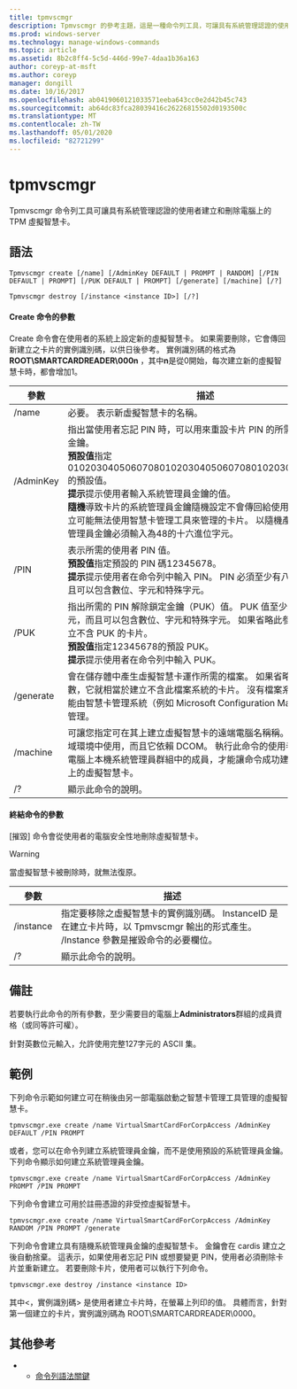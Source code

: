 ```yaml
---
title: tpmvscmgr
description: Tpmvscmgr 的參考主題，這是一種命令列工具，可讓具有系統管理認證的使用者建立和刪除電腦上的 TPM 虛擬智慧卡。
ms.prod: windows-server
ms.technology: manage-windows-commands
ms.topic: article
ms.assetid: 8b2c8ff4-5c5d-446d-99e7-4daa1b36a163
author: coreyp-at-msft
ms.author: coreyp
manager: dongill
ms.date: 10/16/2017
ms.openlocfilehash: ab0419060121033571eeba643cc0e2d42b45c743
ms.sourcegitcommit: ab64dc83fca28039416c26226815502d0193500c
ms.translationtype: MT
ms.contentlocale: zh-TW
ms.lasthandoff: 05/01/2020
ms.locfileid: "82721299"
---
```

# <a name="tpmvscmgr"></a>tpmvscmgr

Tpmvscmgr 命令列工具可讓具有系統管理認證的使用者建立和刪除電腦上的 TPM 虛擬智慧卡。

## <a name="syntax"></a>語法

```
Tpmvscmgr create [/name] [/AdminKey DEFAULT | PROMPT | RANDOM] [/PIN DEFAULT | PROMPT] [/PUK DEFAULT | PROMPT] [/generate] [/machine] [/?]
```
```
Tpmvscmgr destroy [/instance <instance ID>] [/?]
```

#### <a name="parameters-for-create-command"></a>Create 命令的參數

Create 命令會在使用者的系統上設定新的虛擬智慧卡。 如果需要刪除，它會傳回新建立之卡片的實例識別碼，以供日後參考。 實例識別碼的格式為**ROOT\SMARTCARDREADER\000n** ，其中**n**是從0開始，每次建立新的虛擬智慧卡時，都會增加1。

|參數|描述|
|---------|-----------|
|/name|必要。 表示新虛擬智慧卡的名稱。|
|/AdminKey|指出當使用者忘記 PIN 時，可以用來重設卡片 PIN 的所需系統管理員金鑰。</br>**預設值**指定010203040506070801020304050607080102030405060708的預設值。</br>**提示**提示使用者輸入系統管理員金鑰的值。</br>**隨機**導致卡片的系統管理員金鑰隨機設定不會傳回給使用者。 這會建立可能無法使用智慧卡管理工具來管理的卡片。 以隨機產生時，系統管理員金鑰必須輸入為48的十六進位字元。|
|/PIN|表示所需的使用者 PIN 值。</br>**預設值**指定預設的 PIN 碼12345678。</br>**提示**提示使用者在命令列中輸入 PIN。 PIN 必須至少有八個字元，而且可以包含數位、字元和特殊字元。|
|/PUK|指出所需的 PIN 解除鎖定金鑰（PUK）值。 PUK 值至少必須為八個字元，而且可以包含數位、字元和特殊字元。 如果省略此參數，則會建立不含 PUK 的卡片。</br>**預設值**指定12345678的預設 PUK。</br>**提示**提示使用者在命令列中輸入 PUK。|
|/generate|會在儲存體中產生虛擬智慧卡運作所需的檔案。 如果省略/generate 參數，它就相當於建立不含此檔案系統的卡片。 沒有檔案系統的卡片只能由智慧卡管理系統（例如 Microsoft Configuration Manager）進行管理。|
|/machine|可讓您指定可在其上建立虛擬智慧卡的遠端電腦名稱稱。 這只能在網域環境中使用，而且它依賴 DCOM。 執行此命令的使用者必須是遠端電腦上本機系統管理員群組中的成員，才能讓命令成功建立另一部電腦上的虛擬智慧卡。|
|/?|顯示此命令的說明。|

#### <a name="parameters-for-destroy-command"></a>終結命令的參數

[摧毀] 命令會從使用者的電腦安全性地刪除虛擬智慧卡。

> [!WARNING]
> 當虛擬智慧卡被刪除時，就無法復原。

|參數|描述|
|---------|-----------|
|/instance|指定要移除之虛擬智慧卡的實例識別碼。 InstanceID 是在建立卡片時，以 Tpmvscmgr 輸出的形式產生。 /Instance 參數是摧毀命令的必要欄位。|
|/?|顯示此命令的說明。|

## <a name="remarks"></a>備註

若要執行此命令的所有參數，至少需要目的電腦上**Administrators**群組的成員資格（或同等許可權）。

針對英數位元輸入，允許使用完整127字元的 ASCII 集。

## <a name="examples"></a>範例

下列命令示範如何建立可在稍後由另一部電腦啟動之智慧卡管理工具管理的虛擬智慧卡。
```
tpmvscmgr.exe create /name VirtualSmartCardForCorpAccess /AdminKey DEFAULT /PIN PROMPT
```
或者，您可以在命令列建立系統管理員金鑰，而不是使用預設的系統管理員金鑰。 下列命令顯示如何建立系統管理員金鑰。
```
tpmvscmgr.exe create /name VirtualSmartCardForCorpAccess /AdminKey PROMPT /PIN PROMPT
```
下列命令會建立可用於註冊憑證的非受控虛擬智慧卡。
```
tpmvscmgr.exe create /name VirtualSmartCardForCorpAccess /AdminKey RANDOM /PIN PROMPT /generate
```
下列命令會建立具有隨機系統管理員金鑰的虛擬智慧卡。 金鑰會在 cardis 建立之後自動捨棄。 這表示，如果使用者忘記 PIN 或想要變更 PIN，使用者必須刪除卡片並重新建立。 若要刪除卡片，使用者可以執行下列命令。
```
tpmvscmgr.exe destroy /instance <instance ID> 
```
其中\<，實例識別碼> 是使用者建立卡片時，在螢幕上列印的值。 具體而言，針對第一個建立的卡片，實例識別碼為 ROOT\SMARTCARDREADER\0000。

## <a name="additional-references"></a>其他參考

-   - [命令列語法關鍵](command-line-syntax-key.md)